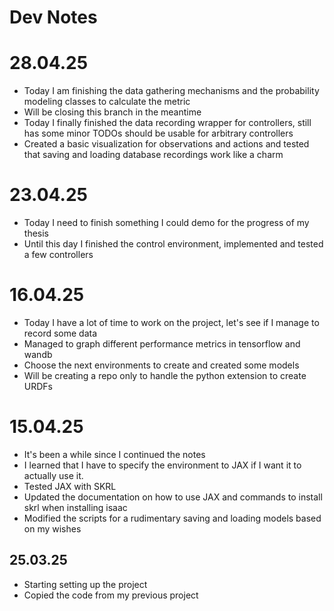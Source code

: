 # Dev Notes

# 28.04.25
- Today I am finishing the data gathering mechanisms and the probability modeling classes to calculate the metric
- Will be closing this branch in the meantime
- Today I finally finished the data recording wrapper for controllers, still has some minor TODOs should be usable
  for arbitrary controllers
- Created a basic visualization for observations and actions and tested that saving and loading database recordings
  work like a charm

# 23.04.25
- Today I need to finish something I could demo for the progress of my thesis
- Until this day I finished the control environment, implemented and tested a few controllers

# 16.04.25
- Today I have a lot of time to work on the project, let's see if I manage to record some data
- Managed to graph different performance metrics in tensorflow and wandb
- Choose the next environments to create and created some models
- Will be creating a repo only to handle the python extension to create URDFs

# 15.04.25
- It's been a while since I continued the notes
- I learned that I have to specify the environment to JAX if I want it to actually use it.
- Tested JAX with SKRL
- Updated the documentation on how to use JAX and commands to install skrl when installing isaac
- Modified the scripts for a rudimentary saving and loading models based on my wishes

## 25.03.25
- Starting setting up the project
- Copied the code from my previous project
